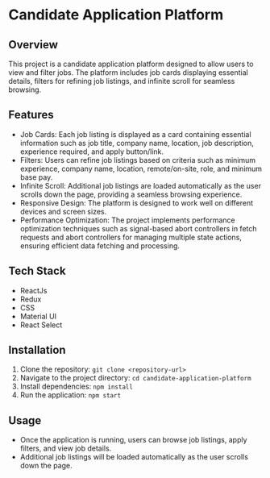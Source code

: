 # Candidate Application Platform

## Overview
This project is a candidate application platform designed to allow users to view and filter jobs. The platform includes job cards displaying essential details, filters for refining job listings, and infinite scroll for seamless browsing.

## Features
- Job Cards: Each job listing is displayed as a card containing essential information such as job title, company name, location, job description, experience required, and apply button/link.
- Filters: Users can refine job listings based on criteria such as minimum experience, company name, location, remote/on-site, role, and minimum base pay.
- Infinite Scroll: Additional job listings are loaded automatically as the user scrolls down the page, providing a seamless browsing experience.
- Responsive Design: The platform is designed to work well on different devices and screen sizes.
- Performance Optimization: The project implements performance optimization techniques such as signal-based abort controllers in fetch requests and abort controllers for managing multiple state actions, ensuring efficient data fetching and processing.

## Tech Stack
- ReactJs
- Redux
- CSS
- Material UI
- React Select


## Installation
1. Clone the repository: `git clone <repository-url>`
2. Navigate to the project directory: `cd candidate-application-platform`
3. Install dependencies: `npm install`
4. Run the application: `npm start`

## Usage
- Once the application is running, users can browse job listings, apply filters, and view job details.
- Additional job listings will be loaded automatically as the user scrolls down the page.